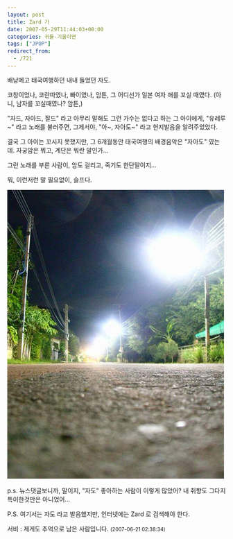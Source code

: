 ```yaml
---
layout: post
title: Zard 가
date: 2007-05-29T11:44:03+00:00
categories: 귀를-기울이면
tags: ["JPOP"]
redirect_from:
  - /721
---
```


배낭메고 태국여행하던 내내 들었던 자도.

코창이었나, 코란따였나, 빠이였나, 암튼, 그 어디선가 일본 여자 애를 꼬실 때였다. (아니, 남자를 꼬실때였나? 암튼,)

"자드, 자아드, 잘드" 라고 아무리 말해도 그런 가수는 없다고 하는 그 아이에게, "유레루~" 라고 노래를 불러주면, 그제서야, "아~, 자아도~" 라고 현지발음을 알려주었었다.

결국 그 아이는 꼬시지 못했지만, 그 6개월동안 태국여행의 배경음악은 "자아도" 였는데. 자궁암은 뭐고, 계단은 뭐란 말인가...

그런 노래를 부른 사람이, 암도 걸리고, 죽기도 한단말이지...

뭐, 이런저런 말 필요없이, 슬프다.

![ ](/assets/media/uploads_2007_05_PICT1360.jpg)

p.s. 뉴스댓글보니까, 말이지, "자도" 좋아하는 사람이 이렇게 많았어? 내 취향도 그다지 특이한것만은 아니었어...

P.S. 여기서는 자도 라고 발음했지만, 인터넷에는 Zard 로 검색해야 한다.
<div id=comments>
<div class=comment>
<!--- cmt:1101 --->
<!--- mail: --->
<!--- parent:0 --->
서비 : 
제게도 추억으로 남은 사람입니다.
 <small>(2007-06-21 02:38:34)</small>
</div>
</div>
